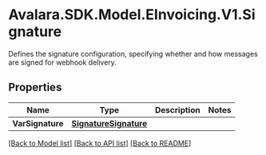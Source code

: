 # Avalara.SDK.Model.EInvoicing.V1.Signature
Defines the signature configuration, specifying whether and how messages are signed for webhook delivery.

## Properties

Name | Type | Description | Notes
------------ | ------------- | ------------- | -------------
**VarSignature** | [**SignatureSignature**](SignatureSignature.md) |  | 

[[Back to Model list]](../../../README.md#documentation-for-models) [[Back to API list]](../../../README.md#documentation-for-api-endpoints) [[Back to README]](../../../README.md)

